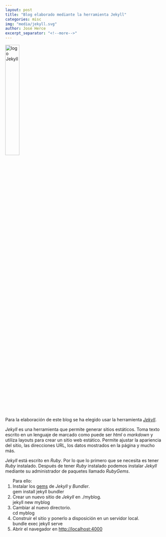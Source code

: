 ```yaml
---
layout: post
title: "Blog elaborado mediante la herramienta Jekyll"
categories: misc
img: "media/jekyll.svg"
author: José Herce
excerpt_separator: "<!--more-->"
---
```



<p class="post-paragraph">
    <a href="https://jekyllrb.com/"><img class="excerpt-image" src="{{ page.img | relative_url }}" width="30%" alt="logo Jekyll" /></a>
</p>

<p class="post-paragraph">
    Para la elaboración de este blog se ha elegido usar la herramienta <a href="https://jekyllrb.com/"> <em>Jekyll</em></a>.
</p>

<p class="post-paragraph">
    <em>Jekyll</em> es una herramienta que permite generar sitios estáticos. Toma texto escrito en un lenguaje de marcado
    como puede ser <em>html</em> o <em>markdown</em> y utiliza layouts para crear un sitio web estático. Permite ajustar la
    apariencia del sitio, las direcciones URL, los datos mostrados en la página y mucho más.
</p>

<p class="post-paragraph">
    <em>Jekyll</em> está escrito en <em>Ruby</em>. Por lo que lo primero que se necesita es tener <em>Ruby</em> instalado. Después de tener
    <em>Ruby</em> instalado podemos instalar <em>Jekyll</em> mediante su administrador de paquetes llamado <em>RubyGems</em>.
</p>

<!--more-->

<p class="post-paragraph">
    <ol class="post-paragraph">Para ello:
        <li>
            Instalar los <a href="https://jekyllrb.com/docs/ruby-101/#gems">gems</a> de <em>Jekyll</em> y <em>Bundler</em>.
        </li>
        <div class="post-code-cmd">gem install jekyll bundler</div>
        <li>
            Crear un nuevo sitio de <em>Jekyll</em> en ./myblog.
        </li>
        <div class="post-code-cmd">jekyll new myblog</div>
        <li>
            Cambiar al nuevo directorio.
        </li>
        <div class="post-code-cmd">cd myblog</div>
        <li>
            Construir el sitio y ponerlo a disposición en un servidor local.
        </li>
        <div class="post-code-cmd">bundle exec jekyll serve</div>
        <li>
            Abrir el navegador en <a href="http://localhost:4000">http://localhost:4000</a>
        </li>
    </ol>
</p>
